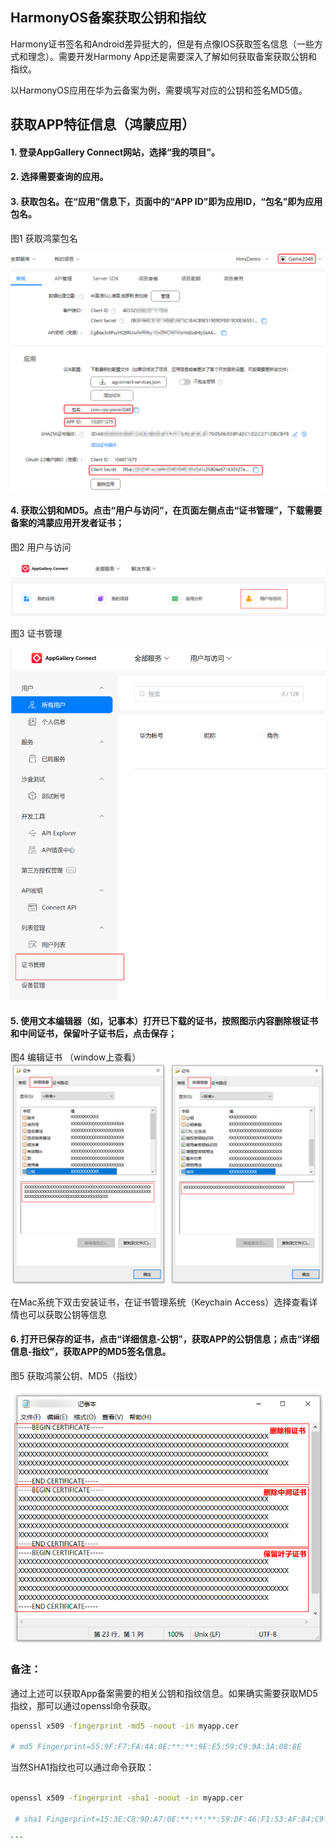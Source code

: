 
## HarmonyOS备案获取公钥和指纹

Harmony证书签名和Android差异挺大的，但是有点像IOS获取签名信息（一些方式和理念）。需要开发Harmony App还是需要深入了解如何获取备案获取公钥和指纹。


以HarmonyOS应用在华为云备案为例，需要填写对应的公钥和签名MD5值。

## 获取APP特征信息（鸿蒙应用）


#### 1. 登录AppGallery Connect网站，选择“我的项目”。

#### 2. 选择需要查询的应用。

#### 3. 获取包名。在“应用”信息下，页面中的“APP ID”即为应用ID，“包名”即为应用包名。

图1 获取鸿蒙包名

![harmony setting](../source/20240513_harmony_757001.png)


#### 4. 获取公钥和MD5。点击“用户与访问”，在页面左侧点击“证书管理”，下载需要备案的鸿蒙应用开发者证书；

图2 用户与访问

![harmony setting](../source/20240513_harmony_757002.png)

图3 证书管理

![harmony setting](../source/20240513_harmony_757003.png)



#### 5. 使用文本编辑器（如，记事本）打开已下载的证书，按照图示内容删除根证书和中间证书，保留叶子证书后，点击保存；

图4 编辑证书 （window上查看）
![harmony setting](../source/20240513_harmony_757004.png)


在Mac系统下双击安装证书，在证书管理系统（Keychain Access）选择查看详情也可以获取公钥等信息



#### 6. 打开已保存的证书，点击“详细信息-公钥”，获取APP的公钥信息；点击“详细信息-指纹”，获取APP的MD5签名信息。

图5 获取鸿蒙公钥、MD5（指纹）

![harmony setting](../source/20240513_harmony_757005.png)




### 备注：

通过上述可以获取App备案需要的相关公钥和指纹信息。如果确实需要获取MD5指纹，那可以通过openssl命令获取。

```bash
openssl x509 -fingerprint -md5 -noout -in myapp.cer

# md5 Fingerprint=55:9F:F7:FA:4A:0E:**:**:9E:E5:59:C9:9A:3A:08:8E

```

当然SHA1指纹也可以通过命令获取：

````bash

openssl x509 -fingerprint -sha1 -noout -in myapp.cer

 # sha1 Fingerprint=15:3E:C8:9D:A7:0E:**:**:**:59:DF:46:F1:53:AF:84:C9:BF:D0:61 

```

